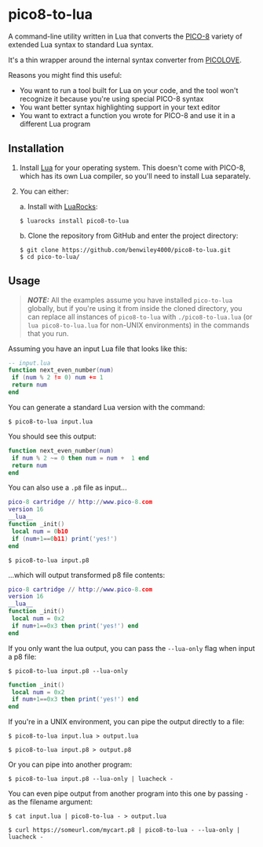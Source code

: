 # pico8-to-lua

A command-line utility written in Lua that converts the [PICO-8](https://www.lexaloffle.com/pico-8.php) variety of extended Lua syntax to standard Lua syntax.

It's a thin wrapper around the internal syntax converter from [PICOLOVE](https://github.com/picolove/picolove).

Reasons you might find this useful:
- You want to run a tool built for Lua on your code, and the tool won't recognize it because you're using special PICO-8 syntax
- You want better syntax highlighting support in your text editor
- You want to extract a function you wrote for PICO-8 and use it in a different Lua program

## Installation

1. Install [Lua](https://www.lua.org/start.html) for your operating system. This doesn't come with PICO-8, which has its own Lua compiler, so you'll need to install Lua separately.
2. You can either:

    a. Install with [LuaRocks](https://luarocks.org/):
    ```console
    $ luarocks install pico8-to-lua
    ```

    b. Clone the repository from GitHub and enter the project directory:
    ```console
    $ git clone https://github.com/benwiley4000/pico8-to-lua.git
    $ cd pico-to-lua/
    ```

## Usage

> ***NOTE:*** All the examples assume you have installed `pico-to-lua` globally, but if you're using it from inside the cloned directory, you can replace all instances of `pico8-to-lua` with `./pico8-to-lua.lua` (or `lua pico8-to-lua.lua` for non-UNIX environments) in the commands that you run.

Assuming you have an input Lua file that looks like this:

```lua
-- input.lua
function next_even_number(num)
 if (num % 2 != 0) num += 1
 return num
end
```

You can generate a standard Lua version with the command:

```console
$ pico8-to-lua input.lua
```

You should see this output:

```lua
function next_even_number(num)
 if num % 2 ~= 0 then num = num +  1 end
 return num
end
```

You can also use a `.p8` file as input...

```lua
pico-8 cartridge // http://www.pico-8.com
version 16
__lua__
function _init()
 local num = 0b10
 if (num+1==0b11) print('yes!')
end
```

```console
$ pico8-to-lua input.p8
```

...which will output transformed p8 file contents:

```lua
pico-8 cartridge // http://www.pico-8.com
version 16
__lua__
function _init()
 local num = 0x2
 if num+1==0x3 then print('yes!') end
end
```

If you only want the lua output, you can pass the `--lua-only` flag when input a p8 file:

```console
$ pico8-to-lua input.p8 --lua-only
```

```lua
function _init()
 local num = 0x2
 if num+1==0x3 then print('yes!') end
end
```

If you're in a UNIX environment, you can pipe the output directly to a file:

```console
$ pico8-to-lua input.lua > output.lua
```

```
$ pico8-to-lua input.p8 > output.p8
```

Or you can pipe into another program:

```console
$ pico8-to-lua input.p8 --lua-only | luacheck -
```

You can even pipe output from another program into this one by passing `-` as the filename argument:

```console
$ cat input.lua | pico8-to-lua - > output.lua
```

```console
$ curl https://someurl.com/mycart.p8 | pico8-to-lua - --lua-only | luacheck -
```

